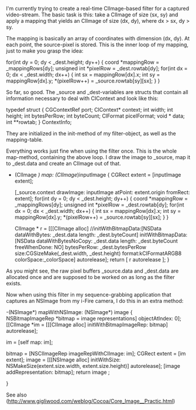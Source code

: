 I'm currently trying to create a real-time CIImage-based filter for a captured video-stream. The basic task is this: take a CIImage of size (sx, sy) and apply a mapping that yields an CIImage of size (dx, dy), where dx > sx, dy > sy.

The mapping is basically an array of coordinates with dimension (dx, dy). At each point, the source-pixel is stored. This is the inner loop of my mapping, just to make you grasp the idea:

    
  for(int dy = 0; dy < _dest.height; dy++) {
    coord *mappingRow = _mappingRows[dy];
    unsigned int *pixelRow = _dest.rowtab[dy];
    for(int dx = 0; dx < _dest.width; dx++) {
      int sx = mappingRow[dx].x;
      int sy = mappingRow[dx].y;
      *(pixelRow++) = _source.rowtab[sy][sx];
    }
  }


So far, so good. The _source and _dest-variables are structs that contain all information necessary to deal with CIContext and look like this:

    
typedef struct {
  CGContextRef port;
  CIContext* context;
  int width;
  int height;
  int bytesPerRow;
  int byteCount;
  CIFormat picelFormat;
  void * data;
  int **rowtab;
} ContextInfo; 


They are initialized in the init-method of my filter-object, as well as the mapping-table.

Everything works just fine when using the filter once. This is the whole map-method, containing the above loop. I draw the image to _source, map it to _dest.data and create an CIImage out of that.


    
- (CIImage *) map: (CIImage*)inputImage {
  CGRect extent = [inputImage extent];
  
  [_source.context drawImage: inputImage
	  atPoint: extent.origin
	  fromRect: extent];
  for(int dy = 0; dy < _dest.height; dy++) {
    coord *mappingRow = _mappingRows[dy];
    unsigned int *pixelRow = _dest.rowtab[dy];
    for(int dx = 0; dx < _dest.width; dx++) {
      int sx = mappingRow[dx].x;
      int sy = mappingRow[dx].y;
      *(pixelRow++) = _source.rowtab[sy][sx];
    }
  }

  CIImage * r = [[[CIImage alloc] 
		  //initWithBitmapData:[NSData dataWithBytes: _dest.data length: _dest.byteCount] 
          initWithBitmapData:[NSData dataWithBytesNoCopy: _dest.data length: _dest.byteCount freeWhenDone: NO] 
		  bytesPerRow: _dest.bytesPerRow 
		  size:CGSizeMake(_dest.width, _dest.height) 
		  format:kCIFormatARGB8
		  colorSpace:_colorSpace] autorelease];
  return [ r autorelease ];
}


As you might see, the raw pixel buffers _source.data and _dest.data are allocated once and are supposed to be worked on as long as the filter exists. 

Now when using this filter in my sequence-grabbing application that captures an NSImage from my i-Fire camera, I do this in an extra method:

    
-(NSImage*) mapWithNSImage: (NSImage*) image 
{	
  NSBitmapImageRep *bitmap = image representations] objectAtIndex: 0];
  [[CIImage *im = [[[CIImage alloc] initWithBitmapImageRep: bitmap] autorelease];

  im = [self map: im];

  bitmap = [NSCIImageRep imageRepWithCIImage: im];
  CGRect extent = [im extent];
  image = [[[NSImage alloc] initWithSize: NSMakeSize(extent.size.width, extent.size.height)] autorelease];
  [image addRepresentation: bitmap];
  return image ;
  
}


See also (http://www.gigliwood.com/weblog/Cocoa/Core_Image__Practic.html)

